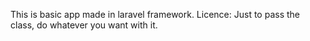 This is basic app made in laravel framework.
Licence: Just to pass the class, do whatever you want with it.
